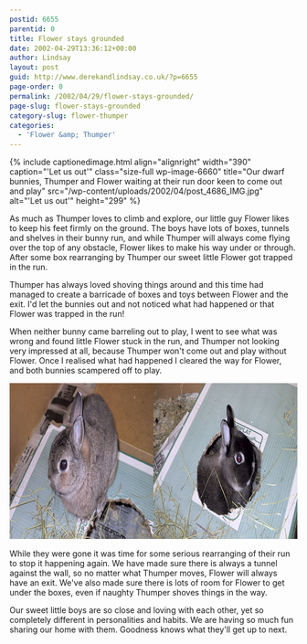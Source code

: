 ```yaml
---
postid: 6655
parentid: 0
title: Flower stays grounded
date: 2002-04-29T13:36:12+00:00
author: Lindsay
layout: post
guid: http://www.derekandlindsay.co.uk/?p=6655
page-order: 0
permalink: /2002/04/29/flower-stays-grounded/
page-slug: flower-stays-grounded
category-slug: flower-thumper
categories:
  - 'Flower &amp; Thumper'
---
```

{% include captionedimage.html align="alignright" width="390" caption="'Let us out'" class="size-full wp-image-6660" title="Our dwarf bunnies, Thumper and Flower waiting at their run door keen to come out and play" src="/wp-content/uploads/2002/04/post_4686_IMG.jpg" alt="'Let us out'" height="299" %} 

As much as Thumper loves to climb and explore, our little guy Flower likes to keep his feet firmly on the ground. The boys have lots of boxes, tunnels and shelves in their bunny run, and while Thumper will always come flying over the top of any obstacle, Flower likes to make his way under or through. After some box rearranging by Thumper our sweet little Flower got trapped in the run.

Thumper has always loved shoving things around and this time had managed to create a barricade of boxes and toys between Flower and the exit. I'd let the bunnies out and not noticed what had happened or that Flower was trapped in the run!

When neither bunny came barreling out to play, I went to see what was wrong and found little Flower stuck in the run, and Thumper not looking very impressed at all, because Thumper won't come out and play without Flower. Once I realised what had happened I cleared the way for Flower, and both bunnies scampered off to play.

<img class="aligncenter size-full wp-image-6666" title="Our bunny, Thumper sitting on a cardboard box, and Flower peeking through a hole in the bottom" src="/wp-content/uploads/2002/04/post_climbing.jpg" alt="Our bunny, Thumper sitting on a cardboard box, and Flower peeking through a hole in the bottom" width="940" height="273" /> 

While they were gone it was time for some serious rearranging of their run to stop it happening again. We have made sure there is always a tunnel against the wall, so no matter what Thumper moves, Flower will always have an exit. We've also made sure there is lots of room for Flower to get under the boxes, even if naughty Thumper shoves things in the way.

Our sweet little boys are so close and loving with each other, yet so completely different in personalities and habits. We are having so much fun sharing our home with them. Goodness knows what they'll get up to next.